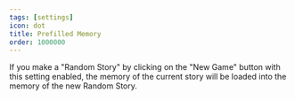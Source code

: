 ```yaml
---
tags: [settings]
icon: dot
title: Prefilled Memory
order: 1000000
---
```

If you make a "Random Story" by clicking on the "New Game" button with this setting enabled, the memory of the current story will be loaded into the memory of the new Random Story.